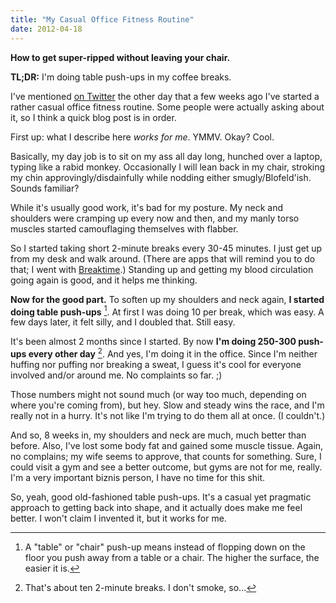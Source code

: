 ```yaml
---
title: "My Casual Office Fitness Routine"
date: 2012-04-18
---
```


<summary><strong>How to get super-ripped without leaving your chair.</strong></summary>

**TL;DR:** I'm doing table push-ups in my coffee breaks.

I've mentioned [on Twitter](http://twitter.com/municode) the other day that a few weeks ago I've started a rather casual office fitness routine.  Some people were actually asking about it, so I think a quick blog post is in order.

First up: what I describe here *works for me*.  YMMV.  Okay?  Cool.

Basically, my day job is to sit on my ass all day long, hunched over a laptop, typing like a rabid monkey.  Occasionally I will lean back in my chair, stroking my chin approvingly/disdainfully while nodding either smugly/Blofeld'ish.  Sounds familiar?

While it's usually good work, it's bad for my posture.  My neck and shoulders were cramping up every now and then, and my manly torso muscles started camouflaging themselves with flabber.

So I started taking short 2-minute breaks every 30-45 minutes.  I just get up from my desk and walk around.  (There are apps that will remind you to do that; I went with [Breaktime](http://breaktimeapp.com/).)  Standing up and getting my blood circulation going again is good, and it helps me thinking.

**Now for the good part.**  To soften up my shoulders and neck again, **I started doing table push-ups** [^1].  At first I was doing 10 per break, which was easy.  A few days later, it felt silly, and I doubled that.  Still easy.

It's been almost 2 months since I started.  By now **I'm doing 250-300 push-ups every other day** [^2].  And yes, I'm doing it in the office.  Since I'm neither huffing nor puffing nor breaking a sweat, I guess it's cool for everyone involved and/or around me.  No complaints so far.  ;)

Those numbers might not sound much (or way too much, depending on where you're coming from), but hey.  Slow and steady wins the race, and I'm really not in a hurry.  It's not like I'm trying to do them all at once.  (I couldn't.)

And so, 8 weeks in, my shoulders and neck are much, much better than before.  Also, I've lost some body fat and gained some muscle tissue.  Again, no complains; my wife seems to approve, that counts for something.  Sure, I could visit a gym and see a better outcome, but gyms are not for me, really.  I'm a very important biznis person, I have no time for this shit.

So, yeah, good old-fashioned table push-ups.  It's a casual yet pragmatic approach to getting back into shape, and it actually does make me feel better.  I won't claim I invented it, but it works for me.



[^1]: A "table" or "chair" push-up means instead of flopping down on the floor you push away from a table or a chair.  The higher the surface, the easier it is.

[^2]: That's about ten 2-minute breaks.  I don't smoke, so…

